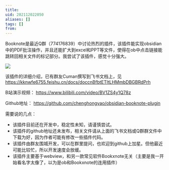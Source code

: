 ```yaml
---
title: 
uid: 202112022050
aliases: []
tags: []
from: 
---
```

Booknote是最近Q群（774176839）中讨论热烈的插件，该插件能实现obsidian中的PDF批注操作，并且还能扩大到excel和PPT等文件，使得在ob中点击链接能跳转回相关文件的标记部分。我尝试了该插件，感觉十分强大。

![](https://gitee.com/cyddgi/picture-store/raw/master/img/20211202205908.png)

该插件的详细介绍，已有群友Cuman撰写到飞书文档上，见 https://kknwfe6755.feishu.cn/docs/doccnBfbtETItLHMmbDBGBRdPrh

B站演示视频： https://www.bilibili.com/video/BV1ZS4y1Q78z

Github地址： https://github.com/chenghongyao/obsidian-booknote-plugin

需要说的几点：
- 该插件目前还在开发中，稳定性未知，请谨慎尝试。
- 该插件的github地址还未发布，相关文件请从上面的飞书文档或Q群群文件中下载为好，因为作者可能有修改一些插件代码。
- 该插件由群友围城开发，可以在群里提问，也欢迎到github上加星。但他最近可能比较忙，所以开发速度会放缓。
- 该插件主要基于webview，和另一款常见软件Bookxnote无关（主要是我一开始看名字太像了，以为是ob和Bookxnote的连用插件）